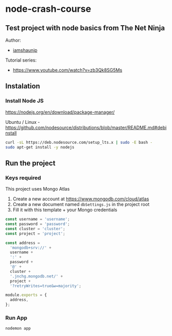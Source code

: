 # node-crash-course

## Test project with node basics from The Net Ninja

Author:

- [iamshaunjp](https://github.com/iamshaunjp)

Tutorial series:

- https://www.youtube.com/watch?v=zb3Qk8SG5Ms

## Instalation

### Install Node JS

https://nodejs.org/en/download/package-manager/

Ubuntu / Linux - https://github.com/nodesource/distributions/blob/master/README.md#debinstall

```bash
curl -sL https://deb.nodesource.com/setup_lts.x | sudo -E bash -
sudo apt-get install -y nodejs
```

## Run the project

### Keys required

This project uses Mongo Atlas

1. Create a new account at https://www.mongodb.com/cloud/atlas
2. Create a new document named `dbSettings.js` in the project root
3. Fill it with this template + your Mongo credentials

```js
const username = 'username';
const password = 'password';
const cluster = 'cluster';
const project = 'project';

const address =
  'mongodb+srv://' +
  username +
  ':' +
  password +
  '@' +
  cluster +
  '.jnchg.mongodb.net/' +
  project +
  '?retryWrites=true&w=majority';

module.exports = {
  address,
};
```

### Run App

```bash
nodemon app
```
